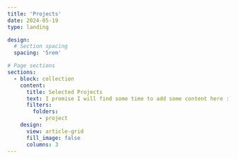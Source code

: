 ```yaml
---
title: 'Projects'
date: 2024-05-19
type: landing

design:
  # Section spacing
  spacing: '5rem'

# Page sections
sections:
  - block: collection
    content:
      title: Selected Projects
      text: I promise I will find some time to add some content here :)
      filters:
        folders:
          - project
    design:
      view: article-grid
      fill_image: false
      columns: 3
---
```

